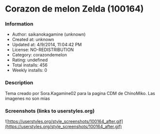 # Corazon de melon Zelda (100164)

### Information
- Author: saikanokagamine (unknown)
- Created at: unknown
- Updated at: 4/9/2014, 11:04:42 PM
- License: NO-REDISTRIBUTION
- Category: corazondemelon
- Rating: undefined
- Total installs: 456
- Weekly installs: 0


### Description
Tema creado por Sora.Kagamine02 para la pagina CDM de ChinoMiko. Las imagenes no son mias


### Screenshots (links to userstyles.org)
![https://userstyles.org/style_screenshots/100164_after.gif](https://userstyles.org/style_screenshots/100164_after.gif)


